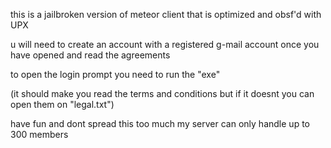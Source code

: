 this is a jailbroken version of meteor client that is optimized and obsf'd with UPX

u will need to create an account with a registered g-mail account once you have opened and read the agreements

to open the login prompt you need to run the "exe"



(it should make you read the terms and conditions but if it doesnt you can open them on "legal.txt")

have fun and dont spread this too much my server can only handle up to 300 members
